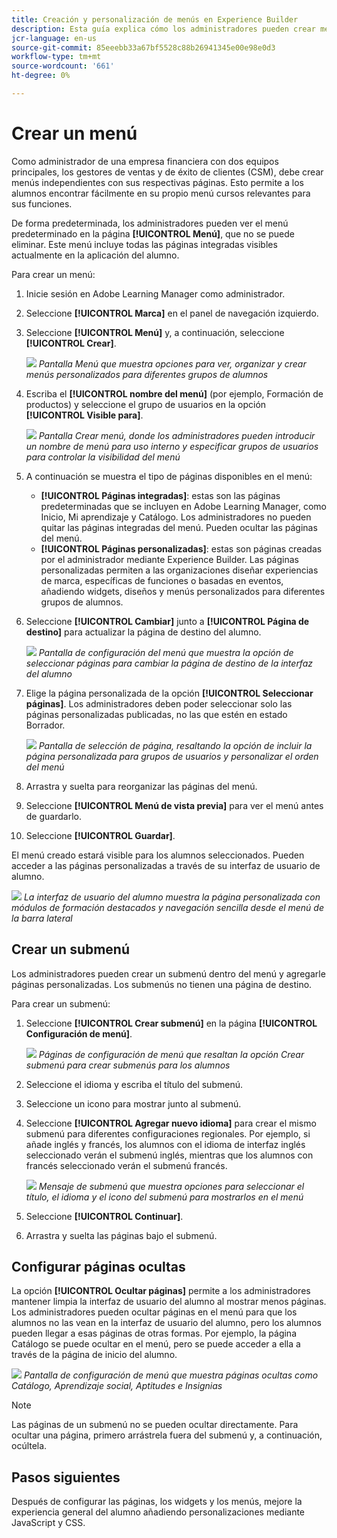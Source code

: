 ```yaml
---
title: Creación y personalización de menús en Experience Builder
description: Esta guía explica cómo los administradores pueden crear menús en Experience Builder dentro de Adobe Learning Manager. Aprenda a organizar páginas en menús, personalizar diseños de menú y controlar la visibilidad de los menús para diferentes grupos de usuarios.
jcr-language: en-us
source-git-commit: 85eeebb33a67bf5528c88b26941345e00e98e0d3
workflow-type: tm+mt
source-wordcount: '661'
ht-degree: 0%

---
```



# Crear un menú

Como administrador de una empresa financiera con dos equipos principales, los gestores de ventas y de éxito de clientes (CSM), debe crear menús independientes con sus respectivas páginas. Esto permite a los alumnos encontrar fácilmente en su propio menú cursos relevantes para sus funciones.

De forma predeterminada, los administradores pueden ver el menú predeterminado en la página **[!UICONTROL Menú]**, que no se puede eliminar. Este menú incluye todas las páginas integradas visibles actualmente en la aplicación del alumno.

Para crear un menú:

1. Inicie sesión en Adobe Learning Manager como administrador.
2. Seleccione **[!UICONTROL Marca]** en el panel de navegación izquierdo.
3. Seleccione **[!UICONTROL Menú]** y, a continuación, seleccione **[!UICONTROL Crear]**.

   ![](assets/select-create-menu.png)
   _Pantalla Menú que muestra opciones para ver, organizar y crear menús personalizados para diferentes grupos de alumnos_

4. Escriba el **[!UICONTROL nombre del menú]** (por ejemplo, Formación de productos) y seleccione el grupo de usuarios en la opción **[!UICONTROL Visible para]**.

   ![](assets/type-menu-name-and-users.png)
   _Pantalla Crear menú, donde los administradores pueden introducir un nombre de menú para uso interno y especificar grupos de usuarios para controlar la visibilidad del menú_

5. A continuación se muestra el tipo de páginas disponibles en el menú:
   * **[!UICONTROL Páginas integradas]**: estas son las páginas predeterminadas que se incluyen en Adobe Learning Manager, como Inicio, Mi aprendizaje y Catálogo. Los administradores no pueden quitar las páginas integradas del menú. Pueden ocultar las páginas del menú.
   * **[!UICONTROL Páginas personalizadas]**: estas son páginas creadas por el administrador mediante Experience Builder. Las páginas personalizadas permiten a las organizaciones diseñar experiencias de marca, específicas de funciones o basadas en eventos, añadiendo widgets, diseños y menús personalizados para diferentes grupos de alumnos.
6. Seleccione **[!UICONTROL Cambiar]** junto a **[!UICONTROL Página de destino]** para actualizar la página de destino del alumno.

   ![](assets/change-landing-page.png)
   _Pantalla de configuración del menú que muestra la opción de seleccionar páginas para cambiar la página de destino de la interfaz del alumno_

7. Elige la página personalizada de la opción **[!UICONTROL Seleccionar páginas]**. Los administradores deben poder seleccionar solo las páginas personalizadas publicadas, no las que estén en estado Borrador.

   ![](assets/select-custom-pages.png)
   _Pantalla de selección de página, resaltando la opción de incluir la página personalizada para grupos de usuarios y personalizar el orden del menú_

8. Arrastra y suelta para reorganizar las páginas del menú.
9. Seleccione **[!UICONTROL Menú de vista previa]** para ver el menú antes de guardarlo.
10. Seleccione **[!UICONTROL Guardar]**.

El menú creado estará visible para los alumnos seleccionados. Pueden acceder a las páginas personalizadas a través de su interfaz de usuario de alumno.

![](assets/preview-the-menu.png)
_La interfaz de usuario del alumno muestra la página personalizada con módulos de formación destacados y navegación sencilla desde el menú de la barra lateral_

## Crear un submenú

Los administradores pueden crear un submenú dentro del menú y agregarle páginas personalizadas. Los submenús no tienen una página de destino.

Para crear un submenú:

1. Seleccione **[!UICONTROL Crear submenú]** en la página **[!UICONTROL Configuración de menú]**.

   ![](assets/create-submenu-option.png)
   _Páginas de configuración de menú que resaltan la opción Crear submenú para crear submenús para los alumnos_

2. Seleccione el idioma y escriba el título del submenú.
3. Seleccione un icono para mostrar junto al submenú.
4. Seleccione **[!UICONTROL Agregar nuevo idioma]** para crear el mismo submenú para diferentes configuraciones regionales. Por ejemplo, si añade inglés y francés, los alumnos con el idioma de interfaz inglés seleccionado verán el submenú inglés, mientras que los alumnos con francés seleccionado verán el submenú francés.

   ![](assets/create-submenu-prompt.png)
   _Mensaje de submenú que muestra opciones para seleccionar el título, el idioma y el icono del submenú para mostrarlos en el menú_

5. Seleccione **[!UICONTROL Continuar]**.
6. Arrastra y suelta las páginas bajo el submenú.

## Configurar páginas ocultas

La opción **[!UICONTROL Ocultar páginas]** permite a los administradores mantener limpia la interfaz de usuario del alumno al mostrar menos páginas. Los administradores pueden ocultar páginas en el menú para que los alumnos no las vean en la interfaz de usuario del alumno, pero los alumnos pueden llegar a esas páginas de otras formas. Por ejemplo, la página Catálogo se puede ocultar en el menú, pero se puede acceder a ella a través de la página de inicio del alumno.

![](assets/select-hidden-pages.png)
_Pantalla de configuración de menú que muestra páginas ocultas como Catálogo, Aprendizaje social, Aptitudes e Insignias_

>[!NOTE]
>
>Las páginas de un submenú no se pueden ocultar directamente. Para ocultar una página, primero arrástrela fuera del submenú y, a continuación, ocúltela.

## Pasos siguientes

Después de configurar las páginas, los widgets y los menús, mejore la experiencia general del alumno añadiendo personalizaciones mediante JavaScript y CSS.


